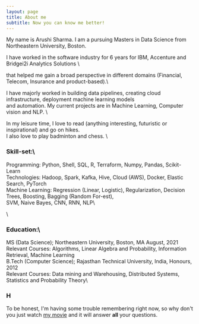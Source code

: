 ```yaml
---
layout: page
title: About me
subtitle: Now you can know me better!
---
```


My name is Arushi Sharma. I am a pursuing Masters in Data Science from Northeastern University, Boston. <br/>

I have worked in the software industry for 6 years for IBM, Accenture and Bridgei2i Analytics Solutions \ 

that helped me gain a broad perspective in different domains (Financial, Telecom, Insurance and product-based).\   

I have majorly worked in building data pipelines, creating cloud infrastructure, deployment machine learning models \
and automation. My current projects are in Machine Learning, Computer vision and NLP. \

In my leisure time, I love to read (anything interesting, futuristic or inspirational) and go on hikes.\
 I also love to play badminton and chess. \  
   
    
      
      


### Skill-set:\
Programming: Python, Shell, SQL, R, Terraform, Numpy, Pandas, Scikit-Learn\
Technologies: Hadoop, Spark, Kafka, Hive, Cloud (AWS), Docker, Elastic Search, PyTorch\
Machine Learning: Regression (Linear, Logistic), Regularization, Decision Trees, Boosting, Bagging (Random For-est),\
 					SVM, Naive Bayes, CNN, RNN, NLP\

\
  
  
### Education:\
MS (Data Science); Northeastern University, Boston, MA August, 2021 \
	Relevant Courses: Algorithms, Linear Algebra and Probability, Information Retrieval, Machine Learning\
B.Tech (Computer Science); Rajasthan Technical University, India, Honours, 2012\
	Relevant Courses: Data mining and Warehousing, Distributed Systems, Statistics and Probability Theory\

  
  
### H

To be honest, I'm having some trouble remembering right now, so why don't you just watch [my movie](https://en.wikipedia.org/wiki/The_Princess_Bride_%28film%29) and it will answer **all** your questions.
